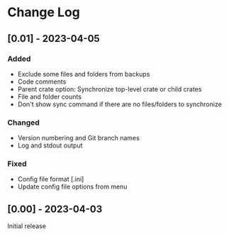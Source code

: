 # Change Log

## [0.01] - 2023-04-05

### Added

- Exclude some files and folders from backups
- Code comments
- Parent crate option: Synchronize top-level crate or child crates
- File and folder counts
- Don't show sync command if there are no files/folders to synchronize

### Changed

- Version numbering and Git branch names
- Log and stdout output

### Fixed

- Config file format [.ini]
- Update config file options from menu

## [0.00] - 2023-04-03

Initial release

